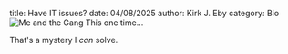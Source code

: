 title: Have IT issues?
date: 04/08/2025
author: Kirk J. Eby
category: Bio
![Me and the Gang This one time...][Headshot_TM]

That's a mystery I *can* solve.



[Headshot_TM]: {static}/images/Technomancer-Profile-fc.png
